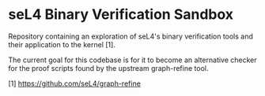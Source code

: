 # seL4 Binary Verification Sandbox

Repository containing an exploration of seL4's binary verification tools and their application to the kernel [1].

The current goal for this codebase is for it to become an alternative checker for the proof scripts found by the upstream graph-refine tool.

[1] https://github.com/seL4/graph-refine
